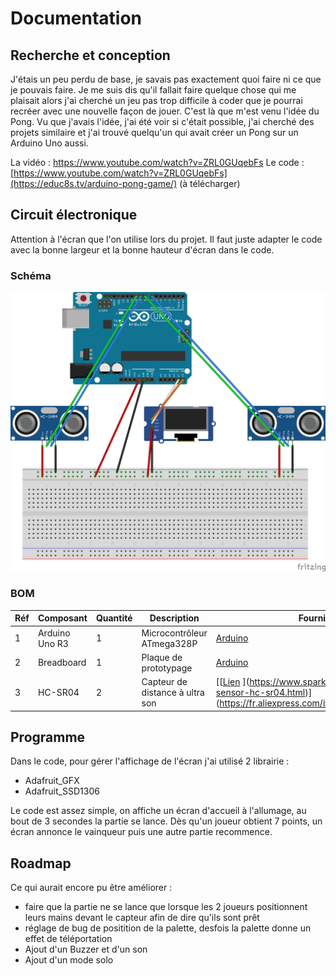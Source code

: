 # Documentation

## Recherche et conception

J'étais un peu perdu de base, je savais pas exactement quoi faire ni ce que je pouvais faire. Je me suis dis qu'il fallait faire quelque chose qui me plaisait alors j'ai cherché un jeu pas trop difficile à coder que je pourrai recréer avec une nouvelle façon de jouer. C'est là que m'est venu l'idée du Pong. Vu que j'avais l'idée, j'ai été voir si c'était possible, j'ai cherché des projets similaire et j'ai trouvé quelqu'un qui avait créer un Pong sur un Arduino Uno aussi. 

La vidéo : https://www.youtube.com/watch?v=ZRL0GUqebFs
Le code : [https://www.youtube.com/watch?v=ZRL0GUqebFs](https://educ8s.tv/arduino-pong-game/) (à télécharger)

## Circuit électronique

Attention à l'écran que l'on utilise lors du projet. Il faut juste adapter le code avec la bonne largeur et la bonne hauteur d'écran dans le code.

### Schéma

![Description de l'image](/docs/assets/pong_bb.png)

### BOM

| Réf | Composant      | Quantité | Description                            | Fournisseur / Lien                                            |
| --- | -------------- | -------- | -------------------------------------- | ------------------------------------------------------------- |
| 1   | Arduino Uno R3 | 1        | Microcontrôleur ATmega328P             | [Arduino](https://store.arduino.cc/products/arduino-uno-rev3) |
| 2   | Breadboard     | 1        | Plaque de prototypage                  | [Arduino](https://store.arduino.cc/products/arduino-uno-rev3) |
| 3   | HC-SR04        | 2        | Capteur de distance à ultra son        | [[[Lien](#) ](https://www.sparkfun.com/ultrasonic-distance-sensor-hc-sr04.html)](https://fr.aliexpress.com/item/1005003516264431.html) |

## Programme

Dans le code, pour gérer l'affichage de l'écran j'ai utilisé 2 librairie : 
- Adafruit_GFX
- Adafruit_SSD1306

Le code est assez simple, on affiche un écran d'accueil à l'allumage, au bout de 3 secondes la partie se lance. Dès qu'un joueur obtient 7 points, un écran annonce le vainqueur puis une autre partie recommence.

## Roadmap

Ce qui aurait encore pu être améliorer : 
- faire que la partie ne se lance que lorsque les 2 joueurs positionnent leurs mains devant le capteur afin de dire qu'ils sont prêt
- réglage de bug de positition de la palette, desfois la palette donne un effet de téléportation
- Ajout d'un Buzzer et d'un son
- Ajout d'un mode solo
